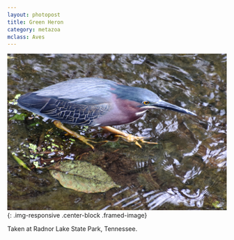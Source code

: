 ```yaml
---
layout: photopost 
title: Green Heron
category: metazoa
mclass: Aves
---
```


![Green Heron](/images/20170525_green_heron_small.jpg){: .img-responsive .center-block .framed-image}

Taken at Radnor Lake State Park, Tennessee.
